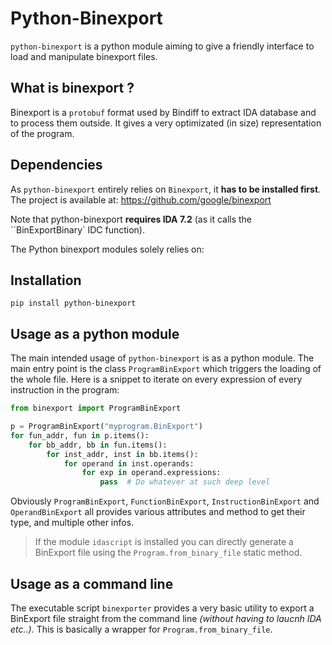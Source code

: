 # Python-Binexport

``python-binexport`` is a python module aiming to give a friendly interface to load
and manipulate binexport files.

## What is binexport ?

Binexport is a ``protobuf`` format used by Bindiff to extract IDA database and
to process them outside. It gives a very optimizated (in size) representation
of the program.

## Dependencies

As ``python-binexport`` entirely relies on `Binexport`, it **has to be installed first**.
The project is available at: https://github.com/google/binexport

Note that python-binexport **requires IDA 7.2** (as it calls the ``BinExportBinary` IDC function). 

The Python binexport modules solely relies on:

## Installation

    pip install python-binexport



## Usage as a python module

The main intended usage of ``python-binexport`` is as a python module.
The main entry point is the class ``ProgramBinExport`` which triggers the
loading of the whole file. Here is a snippet to iterate on every expression
of every instruction in the program:

```python
from binexport import ProgramBinExport

p = ProgramBinExport("myprogram.BinExport")
for fun_addr, fun in p.items():
    for bb_addr, bb in fun.items():
        for inst_addr, inst in bb.items():
            for operand in inst.operands:
                for exp in operand.expressions:
                    pass  # Do whatever at such deep level
```

Obviously ``ProgramBinExport``, ``FunctionBinExport``, ``InstructionBinExport`` and ``OperandBinExport``
all provides various attributes and method to get their type, and multiple other infos.

> If the module ``idascript`` is installed you can directly generate a BinExport
> file using the ``Program.from_binary_file`` static method.

## Usage as a command line

The executable script ``binexporter`` provides a very basic utility
to export a BinExport file straight from the command line *(without
having to laucnh IDA etc..)*. This is basically a wrapper for ``Program.from_binary_file``.